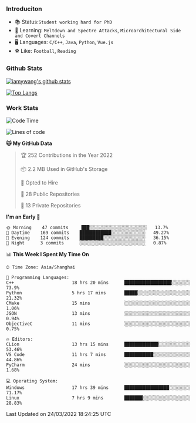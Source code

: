 ### Introduciton

- 📚 Status:`Student working hard for PhD`
- 🔎 Learning: `Meltdown and Spectre Attacks`, `Microarchitectural Side and Covert Channels`
- 🖥️ Languages: `C/C++`, `Java`, `Python`, `Vue.js`
- ⚽ Like: `Football`, `Reading`

### Github Stats

[![iamywang's github stats](https://github-readme-stats.vercel.app/api?username=iamywang&count_private=true&show_icons=true)]()

[![Top Langs](https://github-readme-stats.vercel.app/api/top-langs/?username=iamywang&layout=compact)]()

### Work Stats

<!--START_SECTION:waka-->
![Code Time](http://img.shields.io/badge/Code%20Time-190%20hrs%205%20mins-blue)

![Lines of code](https://img.shields.io/badge/From%20Hello%20World%20I%27ve%20Written-535%20Thousand%20lines%20of%20code-blue)

**🐱 My GitHub Data** 

> 🏆 252 Contributions in the Year 2022
 > 
> 📦 2.2 MB Used in GitHub's Storage 
 > 
> 💼 Opted to Hire
 > 
> 📜 28 Public Repositories 
 > 
> 🔑 13 Private Repositories  
 > 
**I'm an Early 🐤** 

```text
🌞 Morning    47 commits     ███░░░░░░░░░░░░░░░░░░░░░░   13.7% 
🌆 Daytime    169 commits    ████████████░░░░░░░░░░░░░   49.27% 
🌃 Evening    124 commits    █████████░░░░░░░░░░░░░░░░   36.15% 
🌙 Night      3 commits      ░░░░░░░░░░░░░░░░░░░░░░░░░   0.87%

```


📊 **This Week I Spent My Time On** 

```text
⌚︎ Time Zone: Asia/Shanghai

💬 Programming Languages: 
C++                      18 hrs 20 mins      ██████████████████░░░░░░░   73.9% 
Python                   5 hrs 17 mins       █████░░░░░░░░░░░░░░░░░░░░   21.32% 
CMake                    15 mins             ░░░░░░░░░░░░░░░░░░░░░░░░░   1.06% 
JSON                     13 mins             ░░░░░░░░░░░░░░░░░░░░░░░░░   0.94% 
ObjectiveC               11 mins             ░░░░░░░░░░░░░░░░░░░░░░░░░   0.75%

🔥 Editors: 
CLion                    13 hrs 15 mins      █████████████░░░░░░░░░░░░   53.46% 
VS Code                  11 hrs 7 mins       ███████████░░░░░░░░░░░░░░   44.86% 
PyCharm                  24 mins             ░░░░░░░░░░░░░░░░░░░░░░░░░   1.68%

💻 Operating System: 
Windows                  17 hrs 39 mins      █████████████████░░░░░░░░   71.17% 
Linux                    7 hrs 9 mins        ███████░░░░░░░░░░░░░░░░░░   28.83%

```


 Last Updated on 24/03/2022 18:24:25 UTC
<!--END_SECTION:waka-->

